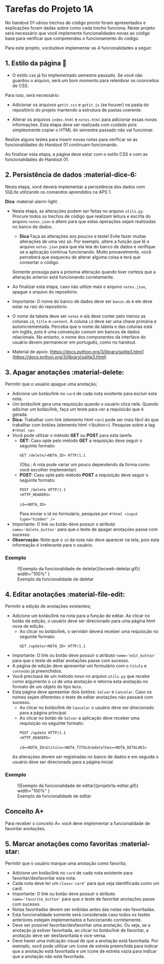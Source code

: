 
# Tarefas do Projeto 1A

No handout 01 vários trechos de código pronto foram apresentados e explicações foram dadas sobre como cada trecho funciona. Neste projeto será necessário que você implemente funcionalidades novas ao código base para verificar que compreendeu o funcionamento do código.

Para este projeto, vocêsdeve implementar as 4 funcionalidades a seguir:


## **1. Estilo da página** :dress:

- O estilo css já foi implementado semestre passado. Se você não guardou o arquivo, será um bom momento para relembrar os coonceitos de CSS.

Para isso, será necessário:

- Adicionar os arquivos `getit.css` e `getit.js` (se houver) na pasta do repositório do projeto mantendo a estrutura de pastas coerente.

- Alterar os arquivos `index.html` e `notes.html` para adicionar essas novas informações. Esta etapa deve ser realizada com cuidado pois simplesmente copiar o HTML do semestre passado não vai funcionar.

Realize alguns testes para inserir novas notas para verificar se as funcionalidades do Handout 01 continuam funcionando.

Ao finalizar esta etapa, a página deve estar com o estilo CSS e com as funcionalidades do Handout 01.

## **2. Persistência de dados** :material-dice-6:

Nesta etapa, você deverá implementar a persistência dos dados com SQLite utilizando os comandos aprendidos na APS 1.

**Dica** :material-alarm-light:

- Nesta etapa, as alterações podem ser feitas no arquivo `utils.py`. Procure todos os trechos de código que realizam leitura e escrita do arquivo `notes.json` e altere para que estas operações sejam realizadas no banco de dados.
    - **Dica** Faça as alterações aos poucos e teste! Evite fazer muitas alterações de uma vez só. Por exemplo, altere a função que lê o arquivo `notes.json` para que ela leia do banco de dados e verifique se a aplicação continua funcionando. Muito provavelmente, você perceberá que esqueceu de alterar alguma coisa e terá que consertar o código.

    Somente prossiga para a próxima alteração quando tiver certeza que a alteração anterior está funcionando corretamente.

- Ao finalizar esta etapa, caso não utilize mais o arquivo `notes.json`, apague o arquivo do repositório.

- Importante: O nome do banco de dados deve ser `banco.db` e ele deve estar na raiz do repositório. 
- O nome da tabela deve ser `notes` e ela deve conter pelo menos as colunas `id`, `title` e `content`. A coluna `id` deve ser uma chave primária e autoincrementada. Perceba que o nome da tabela e das colunas está em inglês, pois é uma convenção comum em bancos de dados relacionais. No entanto, o nome dos componentes da interface do usuário devem permanecer em português, como no handout.

- Material de apoio: [https://docs.python.org/3/library/sqlite3.html](https://docs.python.org/3/library/sqlite3.html)


## **3. Apagar anotações** :material-delete:

Permitir que o usuário apague uma anotação;

- Adicione um botão/link no `card` de cada nota existente para excluir esta nota.
- Um botão/link gera uma requisição quando o usuário clica nele. Quando adicinar um botão/link, faça um teste para ver a requisicão que é gerada.
- **Dica:** Trabalhar com link (elemento html <a\>) pode ser mais fácil do que trabalhar com botões (elemento html <\button>). Pesquise sobre a tag `#!html <a>`.
- Você pode utilizar o método **GET** ou **POST** para esta tarefa.
    - **GET:** Caso opte pelo método **GET** a requisição deve seguir o seguinte formato:
        ```
        GET /delete/<NOTA_ID> HTTP/1.1
        ```
        (Obs.: A rota pode variar um pouco dependendo da forma como você escolher implementar)
    - **POST:** Caso opte pelo método **POST** a requisição deve seguir o seguinte formato:
        ```
        POST /delete HTTP/1.1
        <HTTP_HEADERS>

        id=<NOTA_ID>
        ```
        Para enviar o id no formulário, pesquise por `#!html <input type="hidden" />`
- Importante: O link ou botão deve possuir o atributo `name='delete_button'` para que o teste de apagar anotações passe com sucesso.
- **Observação:** Note que o `id` da nota não deve aparecer na tela, pois esta informação é irrelevante para o usuário.

### Exemplo
<figure markdown="span">
    ![Exemplo da funcionalidade de deletar](tecweb-deletar.gif){ width="100%" }
    <figcaption>Exemplo da funcionalidade de deletar</figcaption>
</figure>


## **4. Editar anotações** :material-file-edit:
Permitir a edição de anotações existentes;

- Adicione um botão/link na nota para a função de editar. Ao clicar no botão de edição, o usuário deve ser direcionado para uma página html nova de edição.
    - Ao clicar no botão/link, o servidor deverá receber uma requisição no seguinte formato:
        ```
        GET /update/<NOTA_ID> HTTP/1.1
        ```
- Importante: O link ou botão deve possuir o atributo `name='edit_button'` para que o teste de editar anotações passe com sucesso.
- A página de edição deve apresentar um formulário com o `título` e `conteúdo` já preenchidos.
- Você precisará de um método novo no arquivo `utils.py` que recebe como argumento o `id` de uma anotação e retorna esta anotação no formato de um objeto do tipo `Note`. 
- Esta página deve apresentar dois botões: `Salvar` e `Cancelar`. Caso os nomes sejam diferentes o teste de editar anotações não passará com sucesso.
    - Ao clicar no botão/link de `Cancelar` o usuário deve ser direcionado para a página principal.
    - Ao clicar no botão de `Salvar` a aplicação deve receber uma requisição no seguinte formato:
        ```
        POST /update HTTP/1.1
        <HTTP_HEADERS>

        id=<NOTA_ID>&titulo=<NOTA_TITULO>&detalhes=<NOTA_DETALHES>
        ```
    As alterações devem ser registradas no banco de dados e em seguida o usuário deve ser direcionado para a página inicial.

### Exemplo
<figure markdown="span">
    ![Exemplo da funcionalidade de editar](projeto1a-editar.gif){ width="100%" }
    <figcaption>Exemplo da funcionalidade de editar</figcaption>
</figure>


## Conceito A+

Para receber o conceito A+ você deve implementar a funcionalidade de favoritar anotações.

## **5. Marcar anotações como favoritas** :material-star:

Permitir que o usuário marque uma anotação como favorita;

- Adicione um botão/link no `card` de cada nota existente para favoritar/desfavoritar esta nota.
- Cada nota deve ter um `class='card'` para que seja identificada como um card.
- Importante: O link ou botão deve possuir o atributo `name='favorite_button'` para que o teste de favoritar anotações passe com sucesso.
- Notas favoritadas devem ser exibidas antes das notas não favoritadas.
- Esta funcionalidade somente será considerada caso todos os testes anteriores estejam implementados e funcionando corretamente.
- Deve ser possível favoritar/desfavoritar uma anotação. Ou seja, se a anotação já estiver favoritada, ao clicar no botão/link de favoritar, a anotação deve ser desfavoritada e vice-versa.
- Deve haver uma indicação visual de que a anotação está favoritada. Por exemplo, você pode utilizar um ícone de estrela preenchida para indicar que a anotação está favoritada e um ícone de estrela vazia para indicar que a anotação não está favoritada.